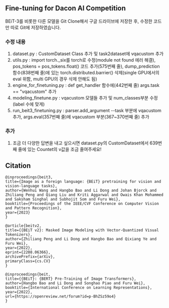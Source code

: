 ## Fine-tuning for Dacon AI Competition  
BEiT-3를 비롯한 다른 모델을 Git Clone해서 구글 드라이브에 저장한 후, 수정한 코드만 따로 Git에 저장하였습니다.  
  ### 수정 내용   
  1. dataset.py : CustomDataset Class 추가 및 task2dataset에 vqacustom 추가  
  2. utils.py : import torch._six를 torch로 수정(module not found 에러 해결), pos_tokens = pos_tokens.float() 코드 추가(575번째 줄), dump_prediction 함수(838번째 줄)에 있는 torch.distributed.barrier() 삭제(single GPU에서의 eval 위함, multi GPU의 경우 삭제 안해도 됨)  
  3. engine_for_finetuning.py : def get_handler 함수에(442번째 줄) args.task == "vqacustom" 추가  
  4. modeling_finetune.py : vqacustom 모델들 추가 및 num_classes부분 수정(label 수에 맞게)  
  5. run_beit3_finetuning.py : parser.add_argument --task 부분에 vqacustom 추가, args.eval(357번째 줄)에 vqacustom 부분(367~370번째 줄) 추가  

  ### 추가
  1. 조금 더 다양한 답변을 내고 싶으시면 dataset.py의 CustomDataset에서 639번째 줄에 있는 Countet의 v값을 조금 줄여주세요!
  
## Citation  
```
@inproceedings{beit3,
title={Image as a foreign language: {BEiT} pretraining for vision and vision-language tasks},
author={Wenhui Wang and Hangbo Bao and Li Dong and Johan Bjorck and Zhiliang Peng and Qiang Liu and Kriti Aggarwal and Owais Khan Mohammed and Saksham Singhal and Subhojit Som and Furu Wei},
booktitle={Proceedings of the IEEE/CVF Conference on Computer Vision and Pattern Recognition},
year={2023}
}

@article{beitv2,
title={{BEiT v2}: Masked Image Modeling with Vector-Quantized Visual Tokenizers},
author={Zhiliang Peng and Li Dong and Hangbo Bao and Qixiang Ye and Furu Wei},
year={2022},
eprint={2208.06366},
archivePrefix={arXiv},
primaryClass={cs.CV}
}

@inproceedings{beit,
title={{BEiT}: {BERT} Pre-Training of Image Transformers},
author={Hangbo Bao and Li Dong and Songhao Piao and Furu Wei},
booktitle={International Conference on Learning Representations},
year={2022},
url={https://openreview.net/forum?id=p-BhZSz59o4}
}
```  
  
